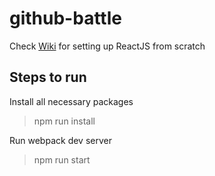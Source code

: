 # github-battle

Check [Wiki](https://github.com/vnellore/github-battle/wiki) for setting up ReactJS from scratch


Steps to run
------------
Install all necessary packages
> npm run install

Run webpack dev server
> npm run start
